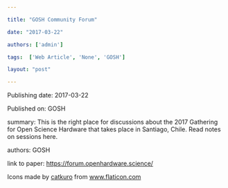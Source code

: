 ---
title: "GOSH Community Forum"
date: "2017-03-22"
authors: ['admin']
tags:  ['Web Article', 'None', 'GOSH']
layout: "post"
---
Publishing date: 2017-03-22

Published on: GOSH

summary: This is the right place for discussions about the 2017 Gathering for Open Science Hardware that takes place in Santiago, Chile. Read notes on sessions here.

authors: GOSH

link to paper: https://forum.openhardware.science/

Icons made by <a href="https://www.flaticon.com/free-icon/bookshelves_3576884" title="catkuro">catkuro</a> from <a href="https://www.flaticon.com/" title="Flaticon"> www.flaticon.com</a>